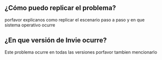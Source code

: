 ## ¿Cómo puedo replicar el problema?
porfavor explicanos como replicar el escenario paso a paso y en que sistema operativo ocurre

## ¿En que versión de Invie ocurre?
Este problema ocurre en todas las versiones porfavor tambien mencionarlo
